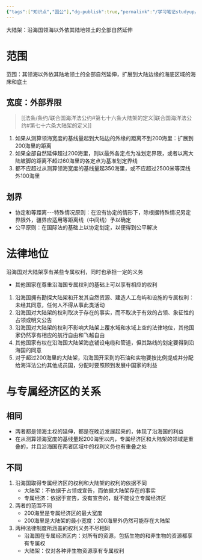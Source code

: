 ```yaml
---
{"tags":["知识点","国公"],"dg-publish":true,"permalink":"/学习笔记studyup/国际公法/大陆架/","dgPassFrontmatter":true,"created":"2024-11-08T21:03:39.575+08:00","updated":"2024-11-08T21:13:22.933+08:00"}
---
```


大陆架：沿海国领海以外依其陆地领土的全部自然延伸
# 范围
范围：其领海以外依其陆地领土的全部自然延伸，扩展到大陆边缘的海底区域的海床和底土
## 宽度：外部界限
> [[法条/条约/联合国海洋法公约#第七十六条大陆架的定义\|联合国海洋法公约#第七十六条大陆架的定义]]
1. 如果从测算领海宽度的基线量起到大陆边的外缘的距离不到200海里：扩展到200海里的距离
2. 如果全部自然延伸超过200海里，则以最外各定点为准划定界限，或者以离大陆坡脚的距离不超过60海里的各定点为基准划定界线
3. 都不应超过从测算领海宽度的基线量起350海里，或不应超过2500米等深线外100海里
## 划界
- 协定和等距离---特殊情况原则：在没有协定的情形下，除根据特殊情况另定界限外，疆界应适用等距离线（中间线）予以确定
- 公平原则：在国际法的基础上以协定划定，以便得到公平解决
# 法律地位
沿海国对大陆架享有某些专属权利，同时也承担一定的义务
- 其他国家在尊重沿海国专属权利的基础上可以享有相应的权利
1. 沿海国拥有勘探大陆架和开发其自然资源、建造人工岛屿和设施的专属权利：未经其同意，任何人不得从事此类活动
2. 沿海国对大陆架的权利取决于存在的事实，而不取决于有效的占领、象征性的占领或明文公告
3. 沿海国对大陆架的权利不影响大陆架上覆水域和水域上空的法律地位，其他国家仍然享有相应的航行自由和飞越自由
4. 其他国家有权在沿海国大陆架海底铺设电缆和管道，但其路线的划定要得到沿海国的同意
5. 对于超过200海里的大陆架，沿海国开采到的石油和实物要按比例提成并分配给海洋法公约其他成员国，分配时要照顾到发展中国家的利益
# 与专属经济区的关系
## 相同
- 两者都是领海主权的延伸，都是在晚近发展起来的，体现了沿海国的利益
- 在从测算领海宽度的基线量起200海里以内，专属经济区和大陆架的领域是重叠的，并且沿海国在两者区域中的权利义务也有重叠之处
## 不同
1. 沿海国取得专属经济区的权利和大陆架的权利的依据不同
	- 大陆架：不依据于占领或宣告，而依据大陆架存在的事实
	- 专属经济：依据于宣告，没有宣告的，就不能设立专属经济区
2. 两者的范围不同
	- 200海里是专属经济区的最大宽度
	- 200海里是大陆架的最小宽度：200海里外仍然可能存在大陆架
3. 两种法律制度所涵盖的权利义务不尽相同
	- 沿海国在专属经济区内：对所有的资源，包括生物的和非生物的资源都享有专属权
	- 大陆架：仅对各种非生物资源享有专属权利